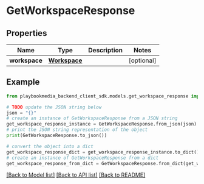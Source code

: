 # GetWorkspaceResponse


## Properties

Name | Type | Description | Notes
------------ | ------------- | ------------- | -------------
**workspace** | [**Workspace**](Workspace.md) |  | [optional] 

## Example

```python
from playbookmedia_backend_client_sdk.models.get_workspace_response import GetWorkspaceResponse

# TODO update the JSON string below
json = "{}"
# create an instance of GetWorkspaceResponse from a JSON string
get_workspace_response_instance = GetWorkspaceResponse.from_json(json)
# print the JSON string representation of the object
print(GetWorkspaceResponse.to_json())

# convert the object into a dict
get_workspace_response_dict = get_workspace_response_instance.to_dict()
# create an instance of GetWorkspaceResponse from a dict
get_workspace_response_from_dict = GetWorkspaceResponse.from_dict(get_workspace_response_dict)
```
[[Back to Model list]](../README.md#documentation-for-models) [[Back to API list]](../README.md#documentation-for-api-endpoints) [[Back to README]](../README.md)



